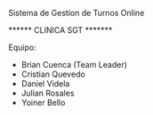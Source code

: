 Sistema de Gestion de Turnos Online     

 ****** CLINICA SGT *******

Equipo:
- Brian Cuenca (Team Leader)
- Cristian Quevedo
- Daniel Videla 
- Julian Rosales
- Yoiner Bello

